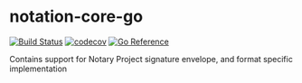 # notation-core-go

[![Build Status](https://github.com/notaryproject/notation-core-go/actions/workflows/build.yml/badge.svg?event=push&branch=main)](https://github.com/notaryproject/notation-core-go/actions/workflows/build.yml?query=workflow%3Abuild+event%3Apush+branch%3Amain)
[![codecov](https://codecov.io/gh/notaryproject/notation-core-go/branch/main/graph/badge.svg)](https://codecov.io/gh/notaryproject/notation-core-go)
[![Go Reference](https://pkg.go.dev/badge/github.com/notaryproject/notation-core-go.svg)](https://pkg.go.dev/github.com/notaryproject/notation-core-go@main)

Contains support for Notary Project signature envelope, and format specific implementation
